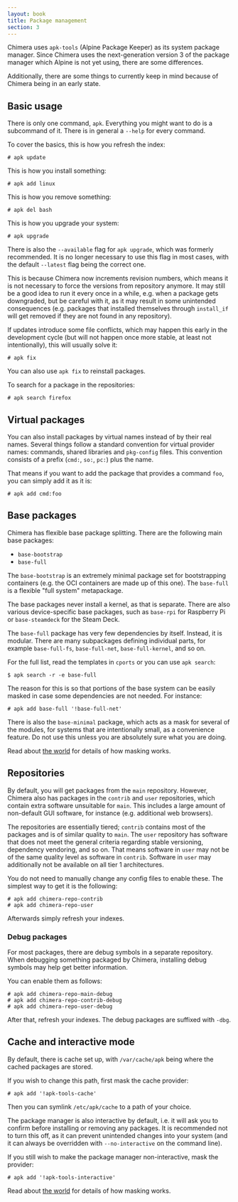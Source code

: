 ```yaml
---
layout: book
title: Package management
section: 3
---
```


Chimera uses `apk-tools` (Alpine Package Keeper) as its system package
manager. Since Chimera uses the next-generation version 3 of the package
manager which Alpine is not yet using, there are some differences.

Additionally, there are some things to currently keep in mind because of
Chimera being in an early state.

## Basic usage

There is only one command, `apk`. Everything you might want to do is
a subcommand of it. There is in general a `--help` for every command.

To cover the basics, this is how you refresh the index:

```
# apk update
```

This is how you install something:

```
# apk add linux
```

This is how you remove something:

```
# apk del bash
```

This is how you upgrade your system:

```
# apk upgrade
```

There is also the `--available` flag for `apk upgrade`, which was
formerly recommended. It is no longer necessary to use this flag
in most cases, with the default `--latest` flag being the correct
one.

This is because Chimera now increments revision numbers, which
means it is not necessary to force the versions from repository
anymore. It may still be a good idea to run it every once in a
while, e.g. when a package gets downgraded, but be careful with
it, as it may result in some unintended consequences (e.g. packages
that installed themselves through `install_if` will get removed if
they are not found in any repository).

If updates introduce some file conflicts, which may happen this early
in the development cycle (but will not happen once more stable, at
least not intentionally), this will usually solve it:

```
# apk fix
```

You can also use `apk fix` to reinstall packages.

To search for a package in the repositories:

```
# apk search firefox
```

## Virtual packages

You can also install packages by virtual names instead of by their real
names. Several things follow a standard convention for virtual provider
names: commands, shared libraries and `pkg-config` files. This convention
consists of a prefix (`cmd:`, `so:`, `pc:`) plus the name.

That means if you want to add the package that provides a command `foo`,
you can simply add it as it is:

```
# apk add cmd:foo
```

## Base packages

Chimera has flexible base package splitting. There are the following main base
packages:

* `base-bootstrap`
* `base-full`

The `base-bootstrap` is an extremely minimal package set for bootstrapping
containers (e.g. the OCI containers are made up of this one). The `base-full`
is a flexible "full system" metapackage.

The base packages never install a kernel, as that is separate. There are also
various device-specific base packages, such as `base-rpi` for Raspberry Pi
or `base-steamdeck` for the Steam Deck.

The `base-full` package has very few dependencies by itself. Instead, it is
modular. There are many subpackages defining individual parts, for example
`base-full-fs`, `base-full-net`, `base-full-kernel`, and so on.

For the full list, read the templates in `cports` or you can use `apk search`:

```
$ apk search -r -e base-full
```

The reason for this is so that portions of the base system can be easily
masked in case some dependencies are not needed. For instance:

```
# apk add base-full '!base-full-net'
```

There is also the `base-minimal` package, which acts as a mask for several
of the modules, for systems that are intentionally small, as a convenience
feature. Do not use this unless you are absolutely sure what you are doing.

Read about [the world](/docs/apk/world) for details of how masking works.

## Repositories

By default, you will get packages from the `main` repository. However,
Chimera also has packages in the `contrib` and `user` repositories, which
contain extra software unsuitable for `main`. This includes a large amount of
non-default GUI software, for instance (e.g. additional web browsers).

The repositories are essentially tiered; `contrib` contains most of the
packages and is of similar quality to `main`. The `user` repository has
software that does not meet the general criteria regarding stable versioning,
dependency vendoring, and so on. That means software in `user` may not be
of the same quality level as software in `contrib`. Software in `user` may
additionally not be available on all tier 1 architectures.

You do not need to manually change any config files to enable these.
The simplest way to get it is the following:

```
# apk add chimera-repo-contrib
# apk add chimera-repo-user
```

Afterwards simply refresh your indexes.

### Debug packages

For most packages, there are debug symbols in a separate repository.
When debugging something packaged by Chimera, installing debug symbols
may help get better information.

You can enable them as follows:

```
# apk add chimera-repo-main-debug
# apk add chimera-repo-contrib-debug
# apk add chimera-repo-user-debug
```

After that, refresh your indexes. The debug packages are suffixed with `-dbg`.

## Cache and interactive mode

By default, there is cache set up, with `/var/cache/apk` being where the
cached packages are stored.

If you wish to change this path, first mask the cache provider:

```
# apk add '!apk-tools-cache'
```

Then you can symlink `/etc/apk/cache` to a path of your choice.

The package manager is also interactive by default, i.e. it will ask you
to confirm before installing or removing any packages. It is recommended
not to turn this off, as it can prevent unintended changes into your
system (and it can always be overridden with `--no-interactive` on the
command line).

If you still wish to make the package manager non-interactive, mask the
provider:

```
# apk add '!apk-tools-interactive'
```

Read about [the world](/docs/apk/world) for details of how masking works.
